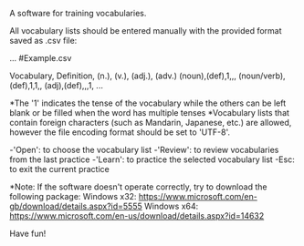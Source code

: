 A software for training vocabularies.

All vocabulary lists should be entered manually with the provided format saved as .csv file:

...
#Example.csv

Vocabulary, Definition, (n.), (v.), (adj.), (adv.)
(noun),(def),1,,,
(noun/verb),(def),1,1,,
(adj),(def),,,1,
...

*The '1' indicates the tense of the vocabulary while the others can be left blank or be filled when the word has multiple tenses
*Vocabulary lists that contain foreign characters (such as Mandarin, Japanese, etc.) are allowed, however the file encoding format should be set to 'UTF-8'.

-'Open': to choose the vocabulary list
-'Review': to review vocabularies from the last practice
-'Learn': to practice the selected vocabulary list
-Esc: to exit the current practice

*Note: If the software doesn't operate correctly, try to download the following package:
Windows x32: https://www.microsoft.com/en-gb/download/details.aspx?id=5555
Windows x64: https://www.microsoft.com/en-us/download/details.aspx?id=14632

Have fun!
